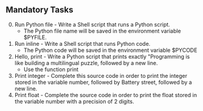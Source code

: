 ## Mandatory Tasks ##
0. Run Python file - Write a Shell script that runs a Python script.
	* The Python file name will be saved in the environment variable $PYFILE.
1. Run inline - Write a Shell script that runs Python code.
	* The Python code will be saved in the environment variable $PYCODE
2. Hello, print - Write a Python script that prints exactly "Programming is like building a multilingual puzzle, followed by a new line.
	* Use the function print
3. Print integer - Complete this source code in order to print the integer stored in the variable number, followed by Battery street, followed by a new line.
4. Print float - Complete the source code in order to print the float stored in the variable number with a precision of 2 digits.
